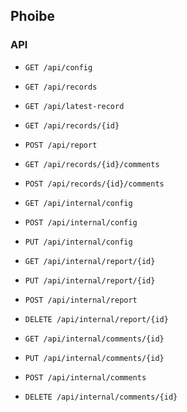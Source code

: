 ## Phoibe

### API
- `GET /api/config`
- `GET /api/records` 
- `GET /api/latest-record`
- `GET /api/records/{id}`
  
- `POST /api/report`

- `GET /api/records/{id}/comments`
- `POST /api/records/{id}/comments`

<!-- Internal -->

- `GET /api/internal/config`
- `POST /api/internal/config`
- `PUT /api/internal/config`

- `GET /api/internal/report/{id}`
- `PUT /api/internal/report/{id}`
- `POST /api/internal/report`
- `DELETE /api/internal/report/{id}`

- `GET /api/internal/comments/{id}`
- `PUT /api/internal/comments/{id}`
- `POST /api/internal/comments`
- `DELETE /api/internal/comments/{id}`
